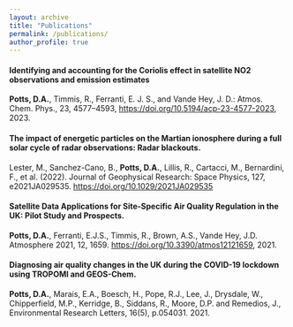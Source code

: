 ```yaml
---
layout: archive
title: "Publications"
permalink: /publications/
author_profile: true
---
```


#### Identifying and accounting for the Coriolis effect in satellite NO2 observations and emission estimates
**Potts, D.A.**, Timmis, R., Ferranti, E. J. S., and Vande Hey, J. D.: Atmos. Chem. Phys., 23, 4577–4593, https://doi.org/10.5194/acp-23-4577-2023, 2023.


#### The impact of energetic particles on the Martian ionosphere during a full solar cycle of radar observations: Radar blackouts.
Lester, M., Sanchez-Cano, B., **Potts, D.A.**, Lillis, R., Cartacci, M., Bernardini, F., et al. (2022).  Journal of Geophysical Research: Space Physics, 127, e2021JA029535. https://doi.org/10.1029/2021JA029535


#### Satellite Data Applications for Site-Specific Air Quality Regulation in the UK: Pilot Study and Prospects.
**Potts, D.A.**, Ferranti, E.J.S., Timmis, R., Brown, A.S., Vande Hey, J.D. Atmosphere 2021, 12, 1659. https://doi.org/10.3390/atmos12121659, 2021.


#### Diagnosing air quality changes in the UK during the COVID-19 lockdown using TROPOMI and GEOS-Chem.
**Potts, D.A.**, Marais, E.A., Boesch, H., Pope, R.J., Lee, J., Drysdale, W., Chipperfield, M.P., Kerridge, B., Siddans, R., Moore, D.P. and Remedios, J.,  Environmental Research Letters, 16(5), p.054031. 2021.








